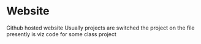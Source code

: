 # Website

Github hosted website
Usually projects are switched
the project on the file presently is viz code for some class project

